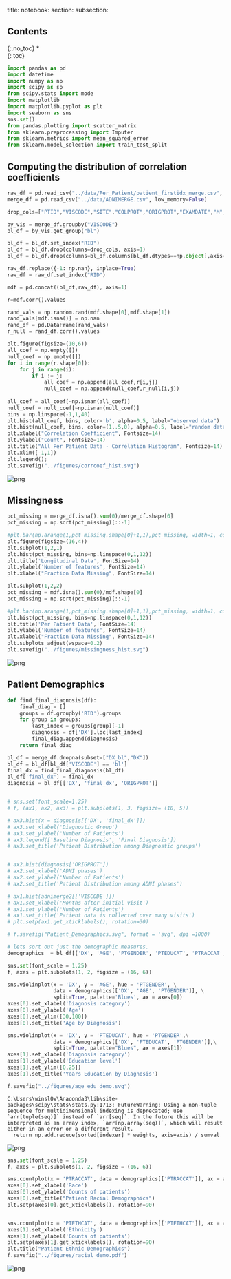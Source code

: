title: 
notebook: 
section: 
subsection: 

## Contents
{:.no_toc}
*  
{: toc}



```python
import pandas as pd 
import datetime
import numpy as np 
import scipy as sp
from scipy.stats import mode
import matplotlib
import matplotlib.pyplot as plt
import seaborn as sns
sns.set()
from pandas.plotting import scatter_matrix
from sklearn.preprocessing import Imputer
from sklearn.metrics import mean_squared_error
from sklearn.model_selection import train_test_split
```


## Computing the distribution of correlation coefficients



```python
raw_df = pd.read_csv("../data/Per_Patient/patient_firstidx_merge.csv", low_memory=False)
merge_df = pd.read_csv("../data/ADNIMERGE.csv", low_memory=False)
```




```python
drop_cols=["PTID","VISCODE","SITE","COLPROT","ORIGPROT","EXAMDATE","M","Month"]
```




```python
by_vis = merge_df.groupby("VISCODE")
bl_df = by_vis.get_group("bl")
```




```python
bl_df = bl_df.set_index("RID")
bl_df = bl_df.drop(columns=drop_cols, axis=1)
bl_df = bl_df.drop(columns=bl_df.columns[bl_df.dtypes==np.object],axis=1)
```




```python
raw_df.replace({-1: np.nan}, inplace=True)
raw_df = raw_df.set_index("RID")
```




```python
mdf = pd.concat((bl_df,raw_df), axis=1)
```




```python
r=mdf.corr().values
```




```python
rand_vals = np.random.rand(mdf.shape[0],mdf.shape[1])
rand_vals[mdf.isna()] = np.nan
rand_df = pd.DataFrame(rand_vals)
r_null = rand_df.corr().values
```




```python
plt.figure(figsize=(10,6))
all_coef = np.empty([])
null_coef = np.empty([])
for i in range(r.shape[0]):
    for j in range(i):
        if i != j:
            all_coef = np.append(all_coef,r[i,j])
            null_coef = np.append(null_coef,r_null[i,j])
            
all_coef = all_coef[~np.isnan(all_coef)]
null_coef = null_coef[~np.isnan(null_coef)]
bins = np.linspace(-1,1,40)
plt.hist(all_coef, bins, color='b', alpha=0.5, label="observed data")
plt.hist(null_coef, bins, color=(1,.5,0), alpha=0.5, label="random data")
plt.xlabel("Correlation Coefficient", Fontsize=14)
plt.ylabel("Count", Fontsize=14)
plt.title("All Per Patient Data - Correlation Histogram", Fontsize=14)
plt.xlim([-1,1])
plt.legend();
plt.savefig("../figures/corrcoef_hist.svg")
```



![png](milestone_4_visualizations_files/milestone_4_visualizations_10_0.png)


## Missingness



```python
pct_missing = merge_df.isna().sum(0)/merge_df.shape[0]
pct_missing = np.sort(pct_missing)[::-1]

#plt.bar(np.arange(1,pct_missing.shape[0]+1,1),pct_missing, width=1, color=(1,.5,0), alpha=0.5, edgecolor='none')
plt.figure(figsize=(16,4))
plt.subplot(1,2,1)
plt.hist(pct_missing, bins=np.linspace(0,1,12))
plt.title('Longitudinal Data', FontSize=14)
plt.ylabel('Number of features', FontSize=14)
plt.xlabel("Fraction Data Missing", FontSize=14)

plt.subplot(1,2,2)
pct_missing = mdf.isna().sum(0)/mdf.shape[0]
pct_missing = np.sort(pct_missing)[::-1]

#plt.bar(np.arange(1,pct_missing.shape[0]+1,1),pct_missing, width=1, color=(1,.5,0), alpha=0.5, edgecolor='none')
plt.hist(pct_missing, bins=np.linspace(0,1,12))
plt.title('Per Patient Data', FontSize=14)
plt.ylabel('Number of features', FontSize=14)
plt.xlabel("Fraction Data Missing", FontSize=14)
plt.subplots_adjust(wspace=0.2)
plt.savefig("../figures/missingness_hist.svg")
```



![png](milestone_4_visualizations_files/milestone_4_visualizations_12_0.png)


## Patient Demographics



```python
def find_final_diagnosis(df): 
    final_diag = []
    groups = df.groupby('RID').groups
    for group in groups: 
        last_index = groups[group][-1]
        diagnosis = df['DX'].loc[last_index]
        final_diag.append(diagnosis)
    return final_diag
```




```python
bl_df = merge_df.dropna(subset=["DX_bl","DX"])
bl_df = bl_df[bl_df['VISCODE'] == 'bl']
final_dx = find_final_diagnosis(bl_df)
bl_df['final_dx'] = final_dx
diagnosis = bl_df[['DX', 'final_dx', 'ORIGPROT']]


# sns.set(font_scale=1.25)
# f, (ax1, ax2, ax3) = plt.subplots(1, 3, figsize= (18, 5))

# ax3.hist(x = diagnosis[['DX', 'final_dx']])
# ax3.set_xlabel('Diagnostic Group')
# ax3.set_ylabel('Number of Patients')
# ax3.legend(['Baseline Diagnosis', 'Final Diagnosis'])
# ax3.set_title('Patient Distribution among Diagnostic groups')


# ax2.hist(diagnosis['ORIGPROT'])
# ax2.set_xlabel('ADNI phases')
# ax2.set_ylabel('Number of Patients')
# ax2.set_title('Patient Distribution among ADNI phases')

# ax1.hist(adnimerge2[['VISCODE']])
# ax1.set_xlabel('Months after initial visit')
# ax1.set_ylabel('Number of Patients')
# ax1.set_title('Patient data is collected over many visits')
# plt.setp(ax1.get_xticklabels(), rotation=30)

# f.savefig("Patient_Demographics.svg", format = 'svg', dpi =1000)
```




```python
# lets sort out just the demographic measures. 
demographics  = bl_df[['DX', 'AGE', 'PTGENDER', 'PTEDUCAT', 'PTRACCAT', 'PTMARRY', 'PTETHCAT']]
```




```python
sns.set(font_scale = 1.25)
f, axes = plt.subplots(1, 2, figsize = (16, 6))

sns.violinplot(x = 'DX', y = 'AGE', hue = 'PTGENDER', \
               data = demographics[['DX', 'AGE', 'PTGENDER']], \
               split=True, palette='Blues', ax = axes[0])
axes[0].set_xlabel('Diagnosis category')
axes[0].set_ylabel('Age')
axes[0].set_ylim([30,100])
axes[0].set_title('Age by Diagnosis')

sns.violinplot(x = 'DX', y = 'PTEDUCAT', hue = 'PTGENDER',\
               data = demographics[['DX', 'PTEDUCAT', 'PTGENDER']],\
               split=True, palette="Blues", ax = axes[1])
axes[1].set_xlabel('Diagnosis category')
axes[1].set_ylabel('Education level')
axes[1].set_ylim([0,25])
axes[1].set_title('Years Education by Diagnosis')

f.savefig("../figures/age_edu_demo.svg")
```


    C:\Users\winsl0w\Anaconda3\lib\site-packages\scipy\stats\stats.py:1713: FutureWarning: Using a non-tuple sequence for multidimensional indexing is deprecated; use `arr[tuple(seq)]` instead of `arr[seq]`. In the future this will be interpreted as an array index, `arr[np.array(seq)]`, which will result either in an error or a different result.
      return np.add.reduce(sorted[indexer] * weights, axis=axis) / sumval
    


![png](milestone_4_visualizations_files/milestone_4_visualizations_17_1.png)




```python
sns.set(font_scale = 1.25)
f, axes = plt.subplots(1, 2, figsize = (16, 6))

sns.countplot(x = 'PTRACCAT', data = demographics[['PTRACCAT']], ax = axes[0])
axes[0].set_xlabel('Race')
axes[0].set_ylabel('Counts of patients')
axes[0].set_title("Patient Racial Demographics")
plt.setp(axes[0].get_xticklabels(), rotation=90)


sns.countplot(x = 'PTETHCAT', data = demographics[['PTETHCAT']], ax = axes[1])
axes[1].set_xlabel('Ethnicity')
axes[1].set_ylabel('Counts of patients')
plt.setp(axes[1].get_xticklabels(), rotation=90)
plt.title("Patient Ethnic Demographics")
f.savefig("../figures/racial_demo.pdf")
```



![png](milestone_4_visualizations_files/milestone_4_visualizations_18_0.png)

